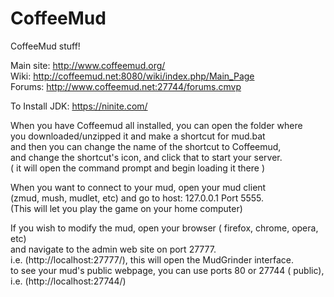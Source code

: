 # CoffeeMud
CoffeeMud stuff!

Main site: http://www.coffeemud.org/  
Wiki: http://coffeemud.net:8080/wiki/index.php/Main_Page  
Forums: http://www.coffeemud.net:27744/forums.cmvp  

To Install JDK: https://ninite.com/  
  
  
When you have Coffeemud all installed, you can open the folder where  
you downloaded/unzipped it and make a shortcut for mud.bat  
and then you can change the name of the shortcut to Coffeemud,  
and change the shortcut's icon, and click that to start your server.  
( it will open the command prompt and begin loading it there )  


When you want to connect to your mud, open your mud client  
(zmud, mush, mudlet, etc) and go to host: 127.0.0.1 Port 5555.  
(This will let you play the game on your home computer)  


If you wish to modify the mud, open your browser ( firefox, chrome, opera, etc)  
and navigate to the admin web site on port 27777.  
i.e. (http://localhost:27777/), this will open the MudGrinder interface.  
to see your mud's public webpage, you can use ports 80 or 27744 ( public),  
i.e. (http://localhost:27744/)  




